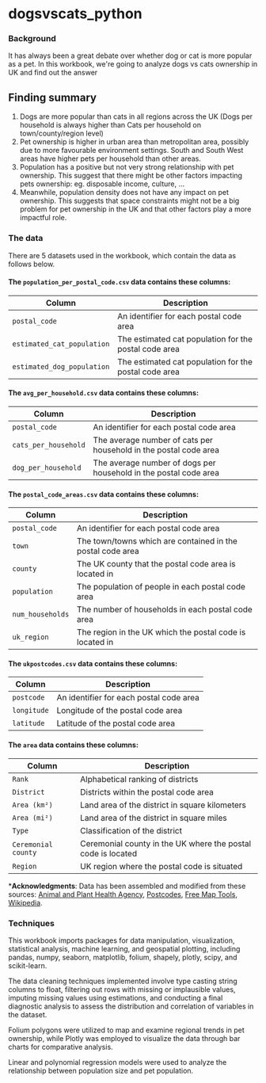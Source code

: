 # dogsvscats_python

### Background

It has always been a great debate over whether dog or cat is more popular as a pet. In this workbook, we're going to analyze dogs vs cats ownership in UK and find out the answer

## Finding summary

1. Dogs are more popular than cats in all regions across the UK (Dogs per household is always higher than Cats per household on town/county/region level)
2. Pet ownership is higher in urban area than metropolitan area, possibly due to more favourable environment settings. South and South West areas have higher pets per household than other areas.
3. Population has a positive but not very strong relationship with pet ownership. This suggest that there might be other factors impacting pets ownership: eg. disposable income, culture, ... 
4. Meanwhile, population density does not have any impact on pet ownership. This suggests that space constraints might not be a big problem for pet ownership in the UK and that other factors play a more impactful role.

### The data

There are 5 datasets used in the workbook, which contain the data as follows below.

#### The `population_per_postal_code.csv` data contains these columns:

| Column | Description |
|---------|----------------------------------------|  
| `postal_code` | An identifier for each postal code area|
| `estimated_cat_population` | The estimated cat population for the postal code area |  
| `estimated_dog_population` | The estimated cat population for the postal code area |


#### The `avg_per_household.csv` data contains these columns:

| Column | Description |
|---------|----------------------------------------|  
| `postal_code` | An identifier for each postal code area|
| `cats_per_household` | The average number of cats per household in the postal code area |  
| `dog_per_household` | The average number of dogs per household in the postal code area |

#### The `postal_code_areas.csv` data contains these columns:

| Column | Description |
|---------|----------------------------------------|  
| `postal_code` | An identifier for each postal code area|
| `town` | The town/towns which are contained in the postal code area |  
| `county` | The UK county that the postal code area is located in |
| `population` | The population of people in each postal code area |
| `num_households` | The number of households in each postal code area |
| `uk_region` | The region in the UK which the postal code is located in |

#### The `ukpostcodes.csv` data contains these columns:
| Column | Description |
|---------|----------------------------------------|  
| `postcode` | An identifier for each postal code area|
| `longitude` | Longitude of the postal code area |  
| `latitude` | Latitude of the postal code area |

#### The `area` data contains these columns:
| Column | Description |
|---------|----------------------------------------|  
| `Rank` | Alphabetical ranking of districts |
| `District` | Districts within the postal code area | 
| `Area (km²)` | Land area of the district in square kilometers |
| `Area (mi²)` | Land area of the district in square miles |
| `Type` | Classification of the district |
| `Ceremonial county` | Ceremonial county in the UK where the postal code is located |
| `Region` | UK region where the postal code is situated |

***Acknowledgments**: 
Data has been assembled and modified from these sources: [Animal and Plant Health Agency](https://www.data.gov.uk/search?filters%5Bpublisher%5D=Animal+and+Plant+Health+Agency), [Postcodes](
https://ideal-postcodes.co.uk/guides/postcode-areas), [Free Map Tools](https://www.freemaptools.com/download-uk-postcode-lat-lng.htm), [Wikipedia](https://en.wikipedia.org/wiki/List_of_English_districts_by_area).


### Techniques
This workbook imports packages for data manipulation, visualization, statistical analysis, machine learning, and geospatial plotting, including pandas, numpy, seaborn, matplotlib, folium, shapely, plotly, scipy, and scikit-learn.

The data cleaning techniques implemented involve type casting string columns to float, filtering out rows with missing or implausible values, imputing missing values using estimations, and conducting a final diagnostic analysis to assess the distribution and correlation of variables in the dataset.

Folium polygons were utilized to map and examine regional trends in pet ownership, while Plotly was employed to visualize the data through bar charts for comparative analysis.

Linear and polynomial regression models were used to analyze the relationship between population size and pet population.
